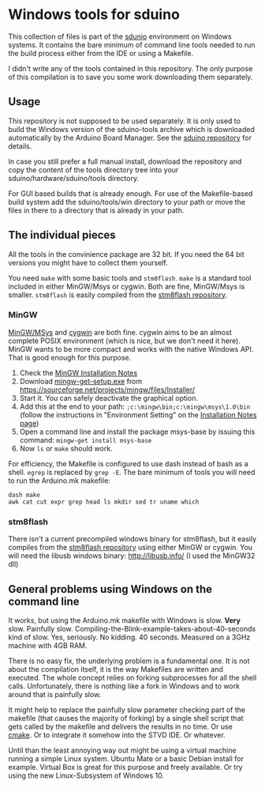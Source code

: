 # Windows tools for sduino

This collection of files is part of the
[sdunio](https://github.com/tenbaht/sduino) environment on Windows systems.
It contains the bare minimum of command line tools needed to run the build
process either from the IDE or using a Makefile.

I didn't write any of the tools contained in this repository. The only
purpose of this compilation is to save you some work downloading them
separately.


## Usage

This repository is not supposed to be used separately. It is only used to
build the Windows version of the sduino-tools archive which is downloaded
automatically by the Arduino Board Manager. See the [sduino
repository](https://github.com/tenbaht/sduino) for details.

In case you still prefer a full manual install, download the repository and
copy the content of the tools directory tree into your
sduino/hardware/sduino/tools directory.

For GUI based builds that is already enough. For use of the Makefile-based
build system add the sduino/tools/win directory to your path or move the
files in there to a directory that is already in your path.



## The individual pieces

All the tools in the convinience package are 32 bit. If you need the 64 bit
versions you might have to collect them yourself.

You need `make` with some basic tools and `stm8flash`. `make` is a standard
tool included in either MinGW/Msys or cygwin. Both are fine, MinGW/Msys is
smaller. `stm8flash` is easily compiled from the [stm8flash
repository](https://github.com/vdudouyt/stm8flash).


### MinGW

[MinGW/MSys](http://www.mingw.org/wiki/MSYS) and
[cygwin](https://www.cygwin.com/) are both fine. cygwin aims to be an almost
complete POSIX environment (which is nice, but we don't need it here). MinGW
wants to be more compact and works with the native Windows API. That is good
enough for this purpose.

1. Check the
  [MinGW Installation Notes](http://www.mingw.org/wiki/Getting_Started)
2. Download
  [mingw-get-setup.exe](https://sourceforge.net/projects/mingw/files/Installer/)
  from https://sourceforge.net/projects/mingw/files/Installer/
3. Start it. You can safely deactivate the graphical option.
4. Add this at the end to your path: `;c:\mingw\bin;c:\mingw\msys\1.0\bin`
  (follow the instructions in "Environment Setting" on the [Installation
  Notes page](http://www.mingw.org/wiki/Getting_Started))
5. Open a command line and install the package msys-base by issuing this
  command: `mingw-get install msys-base`
6. Now `ls` or `make` should work.

For efficiency, the Makefile is configured to use dash instead of bash as a
shell. `egrep` is replaced by `grep -E`. The bare minimum of tools you will
need to run the Arduino.mk makefile:

	dash make
	awk cat cut expr grep head ls mkdir sed tr uname which



### stm8flash

There isn't a current precompiled windows binary for stm8flash, but it
easily compiles from the
[stm8flash repository](https://github.com/vdudouyt/stm8flash) using either
MinGW or cygwin. You will need the libusb windows binary:
http://libusb.info/ (I used the MinGW32 dll)


## General problems using Windows on the command line

It works, but using the Arduino.mk makefile with Windows is slow. **Very**
slow. Painfully slow. Compiling-the-Blink-example-takes-about-40-seconds
kind of slow. Yes, seriously. No kidding. 40 seconds. Measured on a 3GHz
machine with 4GB RAM.

There is no easy fix, the underlying problem is a fundamental one. It is not
about the compilation itself, it is the way Makefiles are written and
executed. The whole concept relies on forking subprocesses for all the shell
calls. Unfortunately, there is nothing like a fork in Windows and to work
around that is painfully slow.

It might help to replace the painfully slow parameter checking part of the
makefile (that causes the majority of forking) by a single shell script that
gets called by the makefile and delivers the results in no time. Or use
[cmake](www.cmake.org). Or to integrate it somehow into the STVD IDE. Or
whatever.

Until than the least annoying way out might be using a virtual machine
running a simple Linux system. Ubuntu Mate or a basic Debian install for
example. Virtual Box is great for this purpose and freely available. Or try
using the new Linux-Subsystem of Windows 10.
